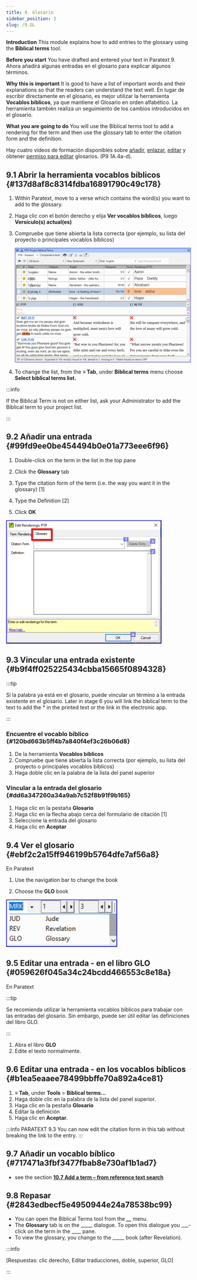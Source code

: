 ```yaml
---
title: 9. Glosario
sidebar_position: 3
slug: /9.GL
---
```




**Introduction**  This module explains how to add entries to the glossary using the **Biblical terms** tool.


**Before you start**  You have drafted and entered your text in Paratext 9. Ahora añadirá algunas entradas en el glosario para explicar algunos términos.


**Why this is important**  It is good to have a list of important words and their explanations so that the readers can understand the text well. En lugar de escribir directamente en el glosario, es mejor utilizar la herramienta **Vocablos bíblicos**, ya que mantiene el Glosario en orden alfabético. La herramienta también realiza un seguimiento de los cambios introducidos en el glosario.


**What you are going to do**  You will use the Biblical terms tool to add a rendering for the term and then use the glossary tab to enter the citation form and the definition.


Hay cuatro vídeos de formación disponibles sobre [añadir](https://vimeo.com/manage/videos/451195974), [enlazar](https://vimeo.com/manage/videos/499553868), [editar](https://vimeo.com/manage/videos/503489533) y obtener [permiso para editar](https://vimeo.com/manage/videos/476293601) glosarios. (P9 1A.4a-d).


## 9.1 Abrir la herramienta vocablos bíblicos {#137d8af8c8314fdba16891790c49c178}

1. Within Paratext, move to a verse which contains the word(s) you want to add to the glossary.
1. Haga clic con el botón derecho y elija **Ver vocablos bíblicos**, luego **Versículo(s) actual(es)**
1. Compruebe que tiene abierta la lista correcta (por ejemplo, su lista del proyecto o principales vocablos bíblicos)

    ![](./536721521.png)

1. To change the list, from the **≡ Tab**, under **Biblical terms** menu choose **Select biblical terms list.**

:::info

If the Biblical Term is not on either list, ask your Administrator to add the Biblical term to your project list.

:::




## 9.2 Añadir una entrada {#99fd9ee0be454494b0e01a773eee6f96}


<div class='notion-row'>
<div class='notion-column' style={{width: 'calc((100% - (min(32px, 4vw) * 1)) * 0.5)'}}>

1. Double-click on the term in the list in the top pane

1. Click the **Glossary** tab

1. Type the citation form of the term (i.e. the way you want it in the glossary) [1]

1. Type the Definition [2]

1. Click **OK**

</div><div className='notion-spacer'></div>

<div class='notion-column' style={{width: 'calc((100% - (min(32px, 4vw) * 1)) * 0.5)'}}>

![](./1986832627.png)

</div><div className='notion-spacer'></div>
</div>

## 9.3 Vincular una entrada existente {#b9f4ff025225434cbba15665f0894328}


:::tip

Si la palabra ya está en el glosario, puede vincular un término a la entrada existente en el glosario. Later in stage 6 you will link the biblical term to the text to add the * in the printed text or the link in the electronic app.

:::




### Encuentre el vocablo bíblico {#120bd663b5ff4b7a840f4ef3c26b06d8}

1. De la herramienta **Vocablos bíblicos**
1. Compruebe que tiene abierta la lista correcta (por ejemplo, su lista del proyecto o principales vocablos bíblicos)
1. Haga doble clic en la palabra de la lista del panel superior

### Vincular a la entrada del glosario {#dd6a347260a34a9ab7c52f8b91f9b165}

1. Haga clic en la pestaña **Glosario**
1. Haga clic en la flecha abajo cerca del formulario de citación [1]
1. Seleccione la entrada del glosario
1. Haga clic en **Aceptar**

## 9.4 Ver el glosario {#ebf2c2a15ff946199b5764dfe7af56a8}


En Paratext


<div class='notion-row'>
<div class='notion-column' style={{width: 'calc((100% - (min(32px, 4vw) * 1)) * 0.5)'}}>

1. Use the navigation bar to change the book

1. Choose the **GLO** book

</div><div className='notion-spacer'></div>

<div class='notion-column' style={{width: 'calc((100% - (min(32px, 4vw) * 1)) * 0.5)'}}>

![](./1353885956.png)

</div><div className='notion-spacer'></div>
</div>

## 9.5 Editar una entrada - en el libro GLO {#059626f045a34c24bcdd466553c8e18a}


En Paratext


:::tip

Se recomienda utilizar la herramienta vocablos bíblicos para trabajar con las entradas del glosario. Sin embargo, puede ser útil editar las definiciones del libro GLO.

:::



1. Abra el libro **GLO**
1. Edite el texto normalmente.

## 9.6 Editar una entrada - en los vocablos bíblicos {#b1ea5eaaee78499bbffe70a892a4ce81}

1. **≡ Tab**, under **Tools** &gt; **Biblical terms…**
1. Haga doble clic en la palabra de la lista del panel superior.
1. Haga clic en la pestaña **Glosario**
1. Editar la definición
1. Haga clic en **Aceptar**.

:::info PARATEXT 9.3
You can now edit the citation form in this tab without breaking the link to the entry.
:::


## 9.7 Añadir un vocablo bíblico {#717471a3fbf3477fbab8e730af1b1ad7}

- see the section [**10.7 Add a term – from reference text search**](/10.BT#f683ccf4cdcf45f09c516c09c78ab277)

## 9.8 Repasar {#2843edbecf5e4950944e24a78538bc99}

- You can open the Biblical Terms tool from the _**__**_ menu.
- The **Glossary** tab is on the _____ dialogue. To open this dialogue you ___-click on the term in the ____ pane.
- To view the glossary, you change to the _____ book (after Revelation).

:::info

[Respuestas: clic derecho, Editar traducciones, doble, superior, GLO]

:::



